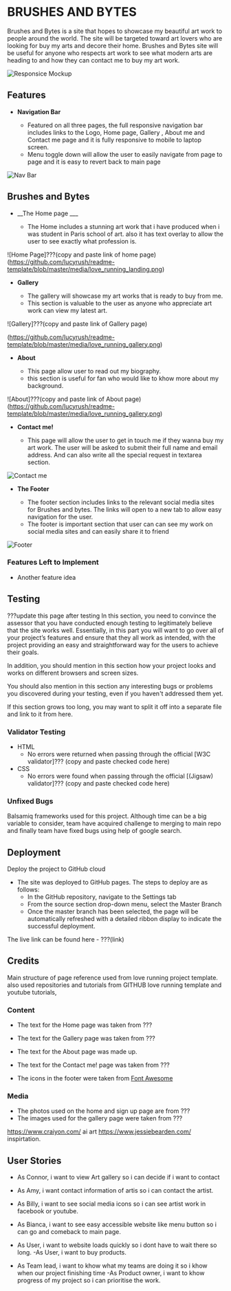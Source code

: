 # BRUSHES AND BYTES

Brushes and Bytes is a site that hopes to showcase my beautiful art work to people around the world.
The site will be targeted toward art lovers who are looking for buy my arts and decore their home. Brushes and Bytes site will be useful for anyone who respects art work to see what modern arts are heading to  and how they can contact me to buy my art work. 

![Responsice Mockup](https://github.com/lucyrush/readme-template/blob/master/media/love_running_mockup.png)


## Features

- __Navigation Bar__

  - Featured on all three pages, the full responsive navigation bar includes links to the Logo, Home page, Gallery , About me and Contact me page and it is fully responsive to mobile to laptop screen.
  - Menu toggle down will allow the user to easily navigate from  page to page and it is easy to revert back to main page 

![Nav Bar](https://github.com/lucyrush/readme-template/blob/master/media/love_running_nav.png)

## Brushes and Bytes

- __The Home page ___

  - The Home includes a stunning art work that i have produced when i was student in Paris school of art.
  also it has text overlay to allow the user to see exactly what profession is.


![Home Page]???(copy and paste link of home page)
(https://github.com/lucyrush/readme-template/blob/master/media/love_running_landing.png)



- __Gallery__

  - The gallery will showcase my art works that is ready to buy from me. 
  - This section is valuable to the user as anyone who appreciate art work can view my latest art. 

![Gallery]???(copy and paste link of Gallery page)

(https://github.com/lucyrush/readme-template/blob/master/media/love_running_gallery.png)

- __About__

  - This page allow user to read out my biography. 
  - this section is useful for fan who would like to khow more about my background. 

![About]???(copy and paste link of About page)
(https://github.com/lucyrush/readme-template/blob/master/media/love_running_gallery.png)

- __Contact me!__

  - This page will allow the user to get in touch me if they wanna buy my art work. The user will be asked to submit their full name and email address. 
  And can also write all the special request in textarea section.

![Contact me ](https://github.com/lucyrush/readme-template/blob/master/media/love_running_signup.png)




- __The Footer__ 

  - The footer section includes links to the relevant social media sites for Brushes and bytes. The links will open to a new tab to allow easy navigation for the user. 
  - The footer is important section that user can can see my work on social media sites and can easily share it to friend

![Footer](https://github.com/lucyrush/readme-template/blob/master/media/love_running_footer.png)


### Features Left to Implement

- Another feature idea

## Testing 

???update this page after testing
In this section, you need to convince the assessor that you have conducted enough testing to legitimately believe that the site works well. Essentially, in this part you will want to go over all of your project’s features and ensure that they all work as intended, with the project providing an easy and straightforward way for the users to achieve their goals.

In addition, you should mention in this section how your project looks and works on different browsers and screen sizes.

You should also mention in this section any interesting bugs or problems you discovered during your testing, even if you haven't addressed them yet.

If this section grows too long, you may want to split it off into a separate file and link to it from here.


### Validator Testing 

- HTML
  - No errors were returned when passing through the official [W3C validator]???
  (copy and paste checked code here)
- CSS
  - No errors were found when passing through the official [(Jigsaw) validator]???
  (copy and paste checked code here)


### Unfixed Bugs

Balsamiq frameworks used for this project. Although time can be a big variable to consider, team have acquired challenge to merging to main repo and finally team have fixed bugs using help of google search.
 

## Deployment

Deploy the project to GitHub cloud

- The site was deployed to GitHub pages. The steps to deploy are as follows: 
  - In the GitHub repository, navigate to the Settings tab 
  - From the source section drop-down menu, select the Master Branch
  - Once the master branch has been selected, the page will be automatically refreshed with a detailed ribbon display to indicate the successful deployment. 

The live link can be found here - ???(link)

## Credits 

Main structure of page reference used from love running project template. also used  repositories and tutorials from GITHUB  love running template and youtube tutorials, 



### Content 

- The text for the Home page was taken from ???
- The text for the Gallery page was taken from ???
- The text for the About page was made up.
- The text for the Contact me! page was taken from ???

- The icons in the footer were taken from [Font Awesome](https://fontawesome.com/)

### Media

- The photos used on the home and sign up page are from ???
- The images used for the gallery page were taken from ???



https://www.craiyon.com/   ai art
https://www.jessiebearden.com/     inspirtation.

## User Stories

- As Connor, i want to view Art gallery so i can decide if i want to contact
- As Amy, i want contact information of artis so i can contact the artist.
- As Billy, i want to see social media icons so i can see artist work in facebook or youtube.
- As Bianca, i want to see easy accessible website like menu button so i can go and comeback to main page.
- As User, i want to website loads quickly  so i dont have to wait there so long.
-As User, i want to buy products.

- As Team lead, i want to khow what my teams are doing it so i khow when our project finishing time
-As Product owner, i want to khow progress of my project so i can prioritise the work.

